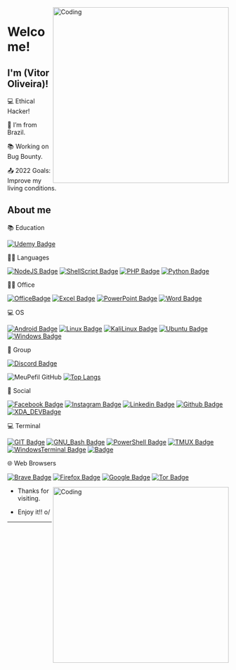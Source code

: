 <img align="right" alt="Coding" width="400" src="https://i0.wp.com/boingboing.net/wp-content/uploads/2016/10/960c3530a-2.gif?fit=1&resize=620%2C4000&ssl=1">

# Welcome!

 

## I'm (Vitor Oliveira)!

 

:computer: Ethical Hacker!

:house_with_garden: I’m from Brazil.

:books: Working on Bug Bounty.

:outbox_tray: 2022 Goals: Improve my living conditions.

 

## About me  

📚 Education

[![Udemy Badge](https://img.shields.io/badge/Udemy-EC5252?style=for-the-badge&logo=Udemy&logoColor=white&link=)]()  

👩‍💻 Languages

[![NodeJS Badge](https://img.shields.io/badge/Node.js-339933?style=for-the-badge&logo=nodedotjs&logoColor=white&link=)]()  [![ShellScript Badge](https://img.shields.io/badge/Shell_Script-121011?style=for-the-badge&logo=gnu-bash&logoColor=white&link=)]()  [![PHP Badge](https://img.shields.io/badge/PHP-777BB4?style=for-the-badge&logo=php&logoColor=white&link=)]()  [![Python Badge](https://img.shields.io/badge/Python-FFD43B?style=for-the-badge&logo=python&logoColor=blue&link=)]()  

👨‍💻 Office

[![OfficeBadge](https://img.shields.io/badge/Microsoft_Office-D83B01?style=for-the-badge&logo=microsoft-office&logoColor=white&link=)]()
[![Excel Badge](https://img.shields.io/badge/Microsoft_Excel-217346?style=for-the-badge&logo=microsoft-excel&logoColor=white&link=)]()  [![PowerPoint Badge](https://img.shields.io/badge/Microsoft_PowerPoint-B7472A?style=for-the-badge&logo=microsoft-powerpoint&logoColor=white&link=)]()  [![Word Badge](https://img.shields.io/badge/Microsoft_Word-2B579A?style=for-the-badge&logo=microsoft-word&logoColor=white&link=)]()  

💻 OS

[![Android Badge](https://img.shields.io/badge/Android-3DDC84?style=for-the-badge&logo=android&logoColor=white&link=)]()  [![Linux Badge](https://img.shields.io/badge/Linux-FCC624?style=for-the-badge&logo=linux&logoColor=black&link=)]()  [![KaliLinux Badge](https://img.shields.io/badge/Kali_Linux-557C94?style=for-the-badge&logo=kali-linux&logoColor=white&link=)]()  [![Ubuntu Badge](https://img.shields.io/badge/Ubuntu-E95420?style=for-the-badge&logo=ubuntu&logoColor=white&link=)]()  [![Windows Badge](https://img.shields.io/badge/Windows-0078D6?style=for-the-badge&logo=windows&logoColor=white&link=)]()    

🤜 Group

[![Discord Badge](https://img.shields.io/badge/Discord-5865F2?style=for-the-badge&logo=discord&logoColor=white&link=)]()  

![MeuPefil GitHub](https://github-readme-stats.vercel.app/api?username=OliveiraHackerSecurity&show_icons=true&theme=dark)  [![Top Langs](https://github-readme-stats.vercel.app/api/top-langs/?username=OliveiraHackerSecurity&layout=compact)](https://github.com/OliveiraHackerSecurity/github-readme-stats)

👨 Social

[![Facebook Badge](https://img.shields.io/badge/Facebook-1877F2?style=for-the-badge&logo=facebook&logoColor=white&link=)]()  [![Instagram Badge](https://img.shields.io/badge/Instagram-E4405F?style=for-the-badge&logo=instagram&logoColor=white&link=)]()  [![Linkedin Badge](https://img.shields.io/badge/-LinkedIn-blue?style=flat-square&logo=Linkedin&logoColor=white&link=https://www.linkedin.com/in/joao-vitor-da-silva-oliveira-72090a21b/)](https://www.linkedin.com/in/joao-vitor-da-silva-oliveira-72090a21b/)  [![Github Badge](https://img.shields.io/badge/-Github-000?style=flat-square&logo=Github&logoColor=white&link=https://github.com/)](https://github.com/)  [![XDA_DEVBadge](https://img.shields.io/badge/xda%20developers-2DAAE9?style=for-the-badge&logo=xda-developers&logoColor=white&link=)]()  

💻 Terminal

[![GIT Badge](https://img.shields.io/badge/GIT-E44C30?style=for-the-badge&logo=git&logoColor=white&link=)]()  [![GNU_Bash Badge](https://img.shields.io/badge/GNU%20Bash-4EAA25?style=for-the-badge&logo=GNU%20Bash&logoColor=white&link=)]()  [![PowerShell Badge](https://img.shields.io/badge/powershell-5391FE?style=for-the-badge&logo=powershell&logoColor=white&link=)]()  [![TMUX Badge](https://img.shields.io/badge/tmux-1BB91F?style=for-the-badge&logo=tmux&logoColor=white&link=)]()  [![WindowsTerminal Badge](https://img.shields.io/badge/windows%20terminal-4D4D4D?style=for-the-badge&logo=windows%20terminal&logoColor=white&link=)]()  [![Badge](&link=)]()

🌐 Web Browsers

[![Brave Badge](https://img.shields.io/badge/Brave-FF1B2D?style=for-the-badge&logo=Brave&logoColor=white&link=https://brave.com/)](https://brave.com/)  [![Firefox Badge](https://img.shields.io/badge/Firefox_Browser-FF7139?style=for-the-badge&logo=Firefox-Browser&logoColor=white&link=https://www.mozilla.org/en-US/firefox/new/)](https://www.mozilla.org/en-US/firefox/new/)  [![Google Badge](https://img.shields.io/badge/Google_chrome-4285F4?style=for-the-badge&logo=Google-chrome&logoColor=white&link=https://www.google.com.br/)](https://www.google.com.br/)  [![Tor Badge](https://img.shields.io/badge/Tor_Browser-7D4698?style=for-the-badge&logo=Tor-Browser&logoColor=white&link=https://www.torproject.org/)](https://www.torproject.org/)

<img align="right" alt="Coding" width="400" src="https://mir-s3-cdn-cf.behance.net/project_modules/disp/b1b55f18288795.562c702fe9883.gif">

- Thanks for visiting.

- Enjoy it!! o/

-----------------------------------------------------------------------------------------------------------------------------------------------------------------------
